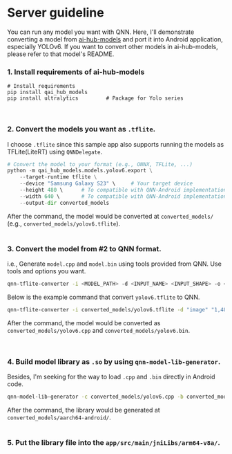 # Server guideline
You can run any model you want with QNN. Here, I'll demonstrate converting a model from [ai-hub-models](https://github.com/quic/ai-hub-models) and port it into Android application, especially YOLOv6. If you want to convert other models in ai-hub-models, please refer to that model's README.

### 1. Install requirements of ai-hub-models
```
# Install requirements
pip install qai_hub_models
pip install ultralytics         # Package for Yolo series
```
<br/>

### 2. Convert the models you want as `.tflite`. 
I choose `.tflite` since this sample app also supports running the models as TFLite(LiteRT) using `QNNDelegate`.

```python
# Convert the model to your format (e.g., ONNX, TFLite, ...)
python -m qai_hub_models.models.yolov6.export \
    --target-runtime tflite \
    --device "Samsung Galaxy S23" \     # Your target device
    --height 480 \      # To compatible with QNN-Android implementation
    --width 640 \       # To compatible with QNN-Android implementation
    --output-dir converted_models
```
After the command, the model would be converted at `converted_models/` (e.g., `converted_models/yolov6.tflite`).   
<br/>

### 3. Convert the model from #2 to QNN format.
i.e., Generate `model.cpp` and `model.bin` using tools provided from QNN. Use tools and options you want.
```bash
qnn-tflite-converter -i <MODEL_PATH> -d <INPUT_NAME> <INPUT_SHAPE> -o <OUTPUT_DIR> ...
```

Below is the example command that convert `yolov6.tflite` to QNN.
```bash
qnn-tflite-converter -i converted_models/yolov6.tflite -d "image" "1,480,640,3" -o converted_models/yolov6.cpp
```
After the command,  the model would be converted as `converted_models/yolov6.cpp` and `converted_models/yolov6.bin`.  

<br/>

### 4. Build model library as `.so` by using `qnn-model-lib-generator`. 
Besides, I'm seeking for the way to load `.cpp` and `.bin` directly in Android code.
```bash
qnn-model-lib-generator -c converted_models/yolov6.cpp -b converted_models/yolov6.bin -l YOLOv6_FP16.so -o converted_models/ -t aarch64-android
```
After the command, the library would be generated at `converted_models/aarch64-android/`.  
<br/>

### 5. Put the library file into the `app/src/main/jniLibs/arm64-v8a/`. 
